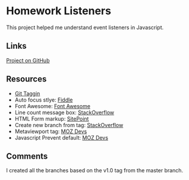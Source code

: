 # Homework Listeners

This project helped me understand event listeners in Javascript.

## Links

[Project on GitHub](https://github.com/claulg2701/hw_listeners_deleon_claudia)

## Resources
* [Git Taggin](https://git-scm.com/book/en/v2/Git-Basics-Tagging)
* Auto focus stlye: [Fiddle](http://fiddle.jshell.net/ffS4S/3/)
* Font Awesome: [Font Awesome](http://fortawesome.github.io/Font-Awesome/cheatsheet/)
* Line count message box: [StackOverflow](http://stackoverflow.com/questions/3922739/limit-text-length-to-n-lines-using-css)
* HTML Form markup: [SitePoint](http://www.sitepoint.com/html5-forms-markup/)
* Create new branch from tag: [StackOverflow](http://stackoverflow.com/questions/10940981/git-how-to-create-a-new-branch-from-a-tag)
* Metaviewport tag: [MOZ Devs](https://developer.mozilla.org/en-US/docs/Mozilla/Mobile/Viewport_meta_tag)
* Javascript Prevent default: [MOZ Devs](https://developer.mozilla.org/en-US/docs/Web/API/Event/preventDefault)

## Comments
I created all the branches based on the v1.0 tag from the master branch.
